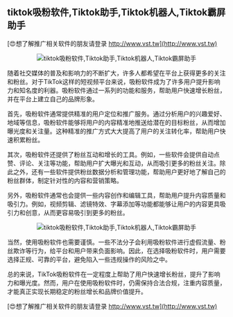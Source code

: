 ## **tiktok吸粉软件,Tiktok助手,Tiktok机器人,Tiktok霸屏助手**

[😍想了解推广相关软件的朋友请登录 http://www.vst.tw](http://www.vst.tw)

 <center><img src="https://vst.tw/MP4/tuiguang/png/8.png" alt="tiktok吸粉软件,Tiktok助手,Tiktok机器人,Tiktok霸屏助手"></center>

随着社交媒体的普及和影响力的不断扩大，许多人都希望在平台上获得更多的关注和粉丝。对于TikTok这样的短视频平台来说，吸粉软件成为了许多用户提升影响力和知名度的利器。吸粉软件通过一系列的功能和服务，帮助用户快速增长粉丝，并在平台上建立自己的品牌形象。

首先，吸粉软件通常提供精准的用户定位和推广服务。通过分析用户的兴趣爱好、地域等信息，吸粉软件能够将用户的内容精准地推送给潜在的目标粉丝，从而增加曝光度和关注量。这种精准的推广方式大大提高了用户的关注转化率，帮助用户快速积累粉丝。

其次，吸粉软件还提供了粉丝互动和增长的工具。例如，一些软件会提供自动点赞、评论、关注等功能，帮助用户扩大曝光和互动，从而吸引更多的粉丝关注。除此之外，还有一些软件提供粉丝数据分析和管理功能，帮助用户更好地了解自己的粉丝群体，制定针对性的内容和营销策略。

另外，吸粉软件通常也会提供一些内容创作和编辑工具，帮助用户提升内容质量和吸引力。例如，视频剪辑、滤镜特效、字幕添加等功能都能够让用户的内容更具吸引力和创意，从而更容易吸引到更多的粉丝。

 <center><img src="https://vst.tw/MP4/tuiguang/png/7.png" alt="tiktok吸粉软件,Tiktok助手,Tiktok机器人,Tiktok霸屏助手"></center>

当然，使用吸粉软件也需要谨慎。一些不法分子会利用吸粉软件进行虚假流量、粉丝欺诈等行为，给平台和用户带来负面影响。因此，在选择吸粉软件时，用户需要选择正规、可靠的平台，避免陷入一些违规操作的风险之中。

总的来说，TikTok吸粉软件在一定程度上帮助了用户快速增长粉丝，提升了影响力和曝光度。然而，用户在使用吸粉软件时，仍需保持合法合规，注重内容质量，才能真正实现长期稳定的粉丝增长和品牌价值提升。

[😍想了解推广相关软件的朋友请登录 http://www.vst.tw](http://www.vst.tw)



